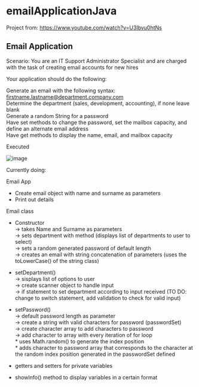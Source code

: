 # emailApplicationJava

Project from: https://www.youtube.com/watch?v=U3Ibvu0htNs

<h2>Email Application</h2>

Scenario: You are an IT Support Administrator Specialist and are charged with the task of creating email accounts for new hires

Your application should do the following:

Generate an email with the following syntax: firstname.lastname@department.company.com <br />
Determine the department (sales, development, accounting), if none leave blank <br />
Generate a random String for a password <br />
Have set methods to change the password, set the mailbox capacity, and define an alternate email address <br />
Have get methods to display the name, email, and mailbox capacity <br />

Executed

![image](https://user-images.githubusercontent.com/68548733/166971835-d30ce6c6-e922-41f4-b7a7-967ff60038ad.png)

Currently doing:

Email App

- Create email object with name and surname as parameters
- Print out details

Email class

- Constructor<br />
    -> takes Name and Surname as parameters<br />
    -> sets department with method (displays list of departments to user to select)<br />
    -> sets a random generated password of default length<br />
    -> creates an email with string concatenation of parameters (uses the toLowerCase() of the string class)
    
- setDepartment()<br />
    -> sisplays list of options to user<br />
    -> create scanner object to handle input<br />
    -> if statement to set department according to input received (TO DO: change to switch statement, add validation to check for valid input)<br />
    
- setPassword()<br />
    -> default password length as parameter<br />
    -> create a string with valid characters for password (passwordSet)<br />
    -> create character array to add characters to password<br />
    -> add character to array with every iteration of for loop<br />
        * uses Math.random() to generate the index position<br /> 
        * adds character to password array that corresponds to the character at the random index position generated in the passwordSet defined<br />
        
- getters and setters for private variables

- showInfo() method to display variables in a certain format
